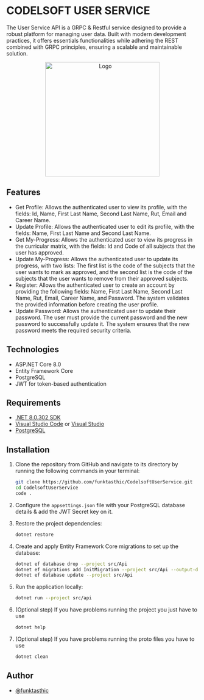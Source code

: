 # CODELSOFT USER SERVICE

The User Service API is a GRPC & Restful service designed to provide a robust platform for managing user data. Built with modern development practices, it offers essentials functionalities while adhering the REST combined with GRPC principles, ensuring a scalable and maintainable solution.

<p align="center">
  <img src="https://www.techmeet360.com/wp-content/uploads/2018/11/ASP.NET-Core-Logo.png" alt="Logo" height="300">

## Features

- Get Profile: Allows the authenticated user to view its profile, with the fields: Id, Name, First Last Name, Second Last Name, Rut, Email and Career Name.
- Update Profile: Allows the authenticated user to edit its profile, with the fields: Name, First Last Name and Second Last Name.
- Get My-Progress: Allows the authenticated user to view its progress in the curricular matrix, with the fields: Id and Code of all subjects that the user has approved.
- Update My-Progress: Allows the authenticated user to update its progress, with two lists: The first list is the code of the subjects that the user wants to mark as approved, and the second list is the code of the subjects that the user wants to remove from their approved subjects.
- Register: Allows the authenticated user to create an account by providing the following fields: Name, First Last Name, Second Last Name, Rut, Email, Career Name, and Password. The system validates the provided information before creating the user profile.
- Update Password: Allows the authenticated user to update their password. The user must provide the current password and the new password to successfully update it. The system ensures that the new password meets the required security criteria.

## Technologies

- ASP.NET Core 8.0
- Entity Framework Core
- PostgreSQL
- JWT for token-based authentication

## Requirements

- [.NET 8.0.302 SDK](https://dotnet.microsoft.com/download/dotnet/8.0)
- [Visual Studio Code](https://code.visualstudio.com/) or [Visual Studio](https://visualstudio.microsoft.com/)
- [PostgreSQL](https://www.postgresql.org/download/)

## Installation

1. Clone the repository from GitHub and navigate to its directory by running the following commands in your terminal:

   ```bash
   git clone https://github.com/funktasthic/CodelsoftUserService.git
   cd CodelsoftUserService
   code .
   ```

2. Configure the `appsettings.json` file with your PostgreSQL database details & add the JWT Secret key on it.

3. Restore the project dependencies:

   ```bash
   dotnet restore
   ```

4. Create and apply Entity Framework Core migrations to set up the database:

   ```bash
   dotnet ef database drop --project src/Api
   dotnet ef migrations add InitMigration --project src/Api --output-dir Data/Migrations
   dotnet ef database update --project src/Api
   ```

5. Run the application locally:

   ```bash
   dotnet run --project src/api
   ```

6. (Optional step) If you have problems running the project you just have to use

   ```bash
   dotnet help
   ```

7. (Optional step) If you have problems running the proto files you have to use

   ```bash
   dotnet clean
   ```

## Author

- [@funktasthic](https://github.com/funktasthic)
